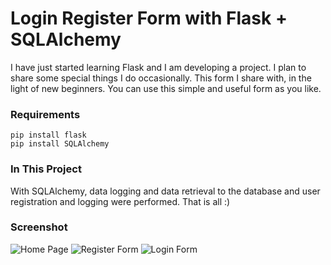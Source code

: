 
# Login Register Form with Flask + SQLAlchemy


I have just started learning Flask and I am developing a project. I plan to share some special things I do occasionally. This form I share with, in the light of new beginners. You can use this simple and useful form as you like.

### Requirements

    pip install flask
    pip install SQLAlchemy


### In This Project

With SQLAlchemy, data logging and data retrieval to the database and user registration and logging were performed. That is all :)

### Screenshot
![Home Page](https://github.com/Berat/flask-login-register-form/blob/master/ss/1.png?raw=true)
![Register Form](https://github.com/Berat/flask-login-register-form/blob/master/ss/2.png?raw=true)
![Login Form](https://github.com/Berat/flask-login-register-form/blob/master/ss/3.png?raw=true)
